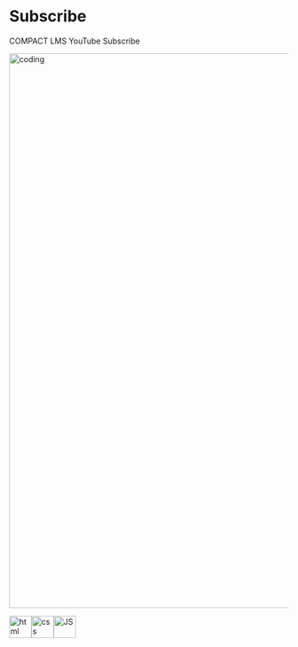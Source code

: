 # Subscribe

COMPACT LMS YouTube Subscribe

<img align="center" alt="coding" width="1000" src="https://blogger.googleusercontent.com/img/b/R29vZ2xl/AVvXsEisZdQOwXa2zXOM644kHO0Xc256EMJRofngjdZMHM0IPx3-hlaR998mGchXLqherFmf9s7r1Hw00YXoKkloVgorowbSOrpLyah6ratUwb89JycU1Snu_DD5sDa4CAyybk7XmQ_pxxMfDe3i34c5x8C0n5viLiNw_4vtpiGN-VIszIdH5CMAkf188dl6Xu8q/w640-h117/youtube%20banner.png">

<img src='https://blogger.googleusercontent.com/img/b/R29vZ2xl/AVvXsEhU6Ym164hrj7_Q2Z-1aC0zxoVe3XPU9bs0PSfq9gtftNiaLOV-P8rAeLMu7NFK-SmdzMsRUf5w4QKCRCZSazMROKafkxv_pfs4ebjX8u6I7ziKSKaXuQgeti7ww31F_thI_mevxu2QlBwIWaY96z5Y708qj5-Cpmgk6nV-kmi_k1GSHzxRhBvA3xuuLApJ/s16000/html.png' alt='html' height='40'><img src='https://blogger.googleusercontent.com/img/b/R29vZ2xl/AVvXsEhWWJTImOnSIky94kRqQnHc-pwef6q2cNhxjjH_pESA-Umj0zhNdbxFW1oeolfkni1o_cwTeUDBeQslVQXjK7UyJ81qJjHKSll0NSb4t-9gAT4HfEnismCuALeboqtrFP6f95UWZz8_s9oGWeaTBINCDQPZf_Tl7Zh0g25dPKMR2-P-Fq1CrMcAtHGfytez/s16000/css.png' alt='css' height='40'><img src='https://blogger.googleusercontent.com/img/b/R29vZ2xl/AVvXsEikh3FuplXu-sz6BBIwN4oXugEtM1CbIg8ssqjHDmOVIPucgsdxbub6RTUUsIi9G0ahv-YES0b_JL2zlkjDlp2koPy4ImW_7B3j2gv3i3djpvo_XcYIuv8J_KrdDW9414zShJIvMzbNsEMaIIh95icbaKzg-Di-BWtdD74-Uec-RlQEom47tvpvVP_0uuFT/s16000/JS.png' alt='JS' height='40'>
